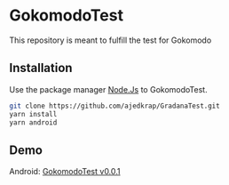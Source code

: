 # GokomodoTest

This repository is meant to fulfill the test for Gokomodo

## Installation

Use the package manager [Node.Js](https://nodejs.org/en/) to GokomodoTest.

```bash
git clone https://github.com/ajedkrap/GradanaTest.git
yarn install
yarn android
```

## Demo

Android:
[GokomodoTest v0.0.1](https://drive.google.com/file/d/1xlDsK0BW9RGBSeoS7YES7pzkpIiAAEK_/view?usp=sharing)
